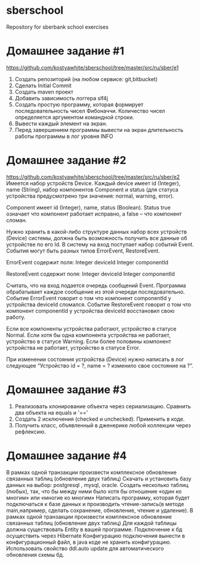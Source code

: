 # sberschool
Repository for sberbank school exercises

# Домашнее задание #1
https://github.com/kostyawhite/sberschool/tree/master/src/ru/sber/e1
1. Создать репозиторий (на любом сервисе: git,bitbucket)
2. Сделать Initial Commit
3. Создать maven проект
4. Добавить зависимость логгера slf4j
5. Создать простую программу, которая формирует последовательность чисел Фибоначчи. Количество чисел определяется аргументом командной строки.
6. Вывести каждый элемент на экран.
7. Перед завершением программы вывести на экран длительность работы программы в лог уровня INFO

# Домашнее задание #2
https://github.com/kostyawhite/sberschool/tree/master/src/ru/sber/e2
Имеется набор устройств Device. Каждый device имеет id (Integer), name (String), 
набор компонентов Component и status (для статуса устройства предусмотрено три значения: normal, warning, error).

Component имеет id (Integer), name, status (Boolean). 
Status true означает что компонент работает исправно, а false – что компонент сломан.

Нужно хранить в какой-либо структуре данных набор всех устройств (Device) системы, 
должна быть возможность получить все данные об устройстве по его Id. 
В систему на вход поступает набор событий Event. События могут быть разных типов ErrorEvent, RestoreEvent.

ErrorEvent содержит поля:
Integer deviceId
Integer componentId
 
RestoreEvent содержит поля:
Integer deviceId
Integer componentId
 
Считать, что на вход подается очередь сообщений Event. 
Программа обрабатывает каждое сообщение из этой очереди последовательно. Событие ErrorEvent говорит о том что компонент componentId у устройства deviceId сломался. Событие RestoreEvent говорит о том что компонент componentId у устройства deviceId восстановил свою работу.
 
Если все компоненты устройства работают, устройство в статусе Normal.
Если хотя бы одна компонента устройства не работает, устройство в статусе Warning.
Если более половины компонент устройства не работает, устройство в статусе Error.

 При изменении состояния устройства (Device) нужно написать в лог следующее
“Устройство id = ?, name = ? изменило свое состояние на ?”.

# Домашнее задание #3

1) Реализовать клонирование объекта через сериализацию. Сравнить два объекта на equals и '=='
2) Создать 2 исключения (checked и unchecked). Применить в коде.
3) Получить класс, объявленный в дженерике любой коллекции через рефлексию.

# Домашнее задание #4
В рамках одной транзакции произвести комплексное обновление связанных таблиц (обновление двух таблиц)
Скачать и установить базу данных на выбор: postgresql ,  mysql, oracle.
Создать несколько таблиц (любых), так, что бы между ними было хотя бы отношение «один ко многим» или «многие ко многим»
Написать программу, которая будет подключаться к базе данных и производить чтение-запись(в методе main,например, сделать сохранение, обновление, чтение и удаление). 
В рамках одной транзакции произвести комплексное обновление связанных таблиц (обновление двух таблиц)
Для каждой таблицы должна существовать Entity в вашей программе.
Подключение к бд осуществить через Hibernate
Конфигурацию подключения вынести в конфигурационный файл, в java коде не хранить конфигурацию.
Использовать свойство  ddl.auto update для автоматического обновления схемы бд.

